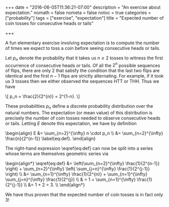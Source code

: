 +++
date = "2016-06-05T11:36:21-07:00"
description = "An exercise about expectation."
nomath = false
nometa = false
notoc = true 
categories = ["probability"]
tags = ["exercise", "expectation"]
title = "Expected number of coin tosses for consecutive heads or tails"

+++

A fun elementary exercise involving expectation is to compute the number of
times we expect to toss a coin before seeing consecutive heads or tails.

<!--more-->

Let $p_n$ denote the probability that it takes us $n \geq 2$ tosses to
witness the first occurrence of consecutive heads or tails.  Of all the
$2^n$ possible sequences of flips, there are only $2$ that satisfy
the condition that the last two flips are identical and the first $n-1$
flips are strictly alternating.  For example, if it took us 3 tosses
then we either observed the sequences HTT or THH.  Thus we have

\\[
  p_n = \frac{2}{2^{n}} = 2^{1-n}.
\\]

These probabilities $p_n$ define a discrete probability distribution over
the natural numbers.  The expectation (or mean value) of this
distribution is precisely the number of coin tosses needed to observe
consecutive heads or tails. Letting $E$ denote this expectation, we have
by definition

<div>
\begin{align}
  E &= \sum_{n=2}^{\infty} n \cdot p_n \\
  &= \sum_{n=2}^{\infty} \frac{n}{2^{n-1}} \label{eq:def}.
\end{align}
</div>

The right-hand expression \eqref{eq:def} can now be split into a series 
whose terms are themselves geometric series via

<div>
\begin{align*}
  \eqref{eq:def} &= \left(\sum_{n=2}^{\infty} \frac{1}{2^{n-1}} \right)
    + \sum_{n=2}^{\infty} \left( \sum_{j=n}^{\infty} \frac{1}{2^{j-1}} \right) \\
  &= \sum_{n=1}^{\infty} \frac{1}{2^{n}}
    + \sum_{n=1}^{\infty} \sum_{j=n}^{\infty} \frac{1}{2^{j}} \\
  & = 1 + \sum_{n=1}^{\infty} \frac{1}{2^{j-1}} \\
  &= 1 + 2 = 3. \\
\end{align*}
</div>

We have thus proven that the expected number of coin tosses is in fact only 3!






